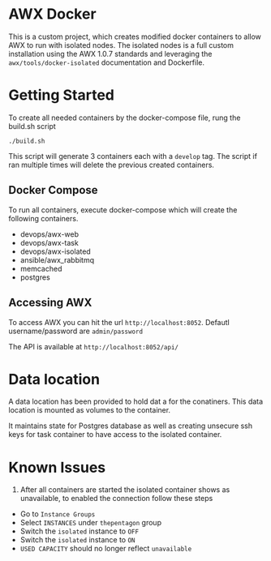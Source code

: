# AWX Docker

This is a custom project, which creates modified docker containers to allow AWX
to run with isolated nodes. The isolated nodes is a full custom installation
using the AWX 1.0.7 standards and leveraging the `awx/tools/docker-isolated`
documentation and Dockerfile.

# Getting Started

To create all needed containers by the docker-compose file, rung the build.sh
script

`./build.sh`

This script will generate 3 containers each with a `develop` tag. The script
if ran multiple times will delete the previous created containers.

## Docker Compose

To run all containers, execute docker-compose which will create the following
containers.

- devops/awx-web
- devops/awx-task
- devops/awx-isolated
- ansible/awx_rabbitmq
- memcached
- postgres

## Accessing AWX

To access AWX you can hit the url `http://localhost:8052`. Defautl username/password
are `admin/password`

The API is available at `http://localhost:8052/api/`

# Data location

A data location has been provided to hold dat a for the conatiners. This data
location is mounted as volumes to the container.

It maintains state for Postgres database as well as creating unsecure ssh keys
for task container to have access to the isolated container.

# Known Issues

1. After all containers are started the isolated container shows as unavailable, to
enabled the connection follow these steps
  - Go to `Instance Groups`
  - Select `INSTANCES` under `thepentagon` group
  - Switch the `isolated` instance to `OFF`
  - Switch the `isolated` instance to `ON`
  - `USED CAPACITY` should no longer reflect `unavailable`
